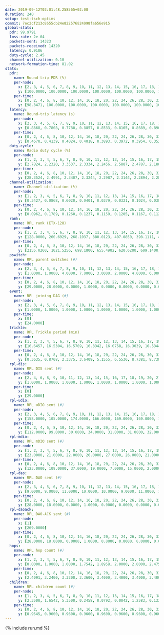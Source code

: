 ```yaml
---
date: 2019-09-12T02:01:48.258565+02:00
duration: 240
setup: test-tsch-optims
commit: 7ec2cf213c8655cb24e822576824098fa656e915
global-stats:
  pdr: 99.9791
  loss-rate: 2e-04
  packets-sent: 14323
  packets-received: 14320
  latency: 0.9186
  duty-cycle: 2.45
  channel-utilization: 0.10
  network-formation-time: 81.02
stats:
  pdr:
    name: Round-trip PDR (%)
    per-node:
      x: [2, 3, 4, 5, 6, 7, 8, 9, 10, 11, 12, 13, 14, 15, 16, 17, 18, 19, 20, 21, 22, 23, 24, 25]
      y: [100.0000, 100.0000, 100.0000, 100.0000, 100.0000, 100.0000, 100.0000, 100.0000, 100.0000, 100.0000, 100.0000, 99.8331, 100.0000, 100.0000, 100.0000, 100.0000, 100.0000, 99.8255, 100.0000, 100.0000, 100.0000, 100.0000, 100.0000, 99.8353]
    per-time:
      x: [0, 2, 4, 6, 8, 10, 12, 14, 16, 18, 20, 22, 24, 26, 28, 30, 32, 34, 36, 38, 40, 42, 44, 46, 48, 50, 52, 54, 56, 58, 60, 62, 64, 66, 68, 70, 72, 74, 76, 78, 80, 82, 84, 86, 88, 90, 92, 94, 96, 98, 100, 102, 104, 106, 108, 110, 112, 114, 116, 118, 120, 122, 124, 126, 128, 130, 132, 134, 136, 138, 140, 142, 144, 146, 148, 150, 152, 154, 156, 158, 160, 162, 164, 166, 168, 170, 172, 174, 176, 178, 180, 182, 184, 186, 188, 190, 192, 194, 196, 198, 200, 202, 204, 206, 208, 210, 212, 214, 216, 218, 220, 222, 224, 226, 228, 230, 232, 234, 236, 238, 240]
      y: [98.3471, 100.0000, 100.0000, 100.0000, 100.0000, 100.0000, 100.0000, 100.0000, 100.0000, 100.0000, 100.0000, 100.0000, 100.0000, 100.0000, 100.0000, 100.0000, 100.0000, 100.0000, 100.0000, 100.0000, 100.0000, 100.0000, 100.0000, 100.0000, 100.0000, 100.0000, 100.0000, 100.0000, 100.0000, 100.0000, 100.0000, 100.0000, 100.0000, 100.0000, 100.0000, 100.0000, 100.0000, 100.0000, 100.0000, 100.0000, 100.0000, 100.0000, 100.0000, 100.0000, 100.0000, 100.0000, 100.0000, 100.0000, 100.0000, 100.0000, 100.0000, 100.0000, 100.0000, 100.0000, 100.0000, 100.0000, 100.0000, 100.0000, 100.0000, 100.0000, 100.0000, 100.0000, 100.0000, 100.0000, 100.0000, 100.0000, 100.0000, 100.0000, 100.0000, 100.0000, 100.0000, 100.0000, 100.0000, 100.0000, 100.0000, 100.0000, 100.0000, 100.0000, 100.0000, 100.0000, 100.0000, 100.0000, 100.0000, 100.0000, 100.0000, 100.0000, 100.0000, 100.0000, 100.0000, 100.0000, 100.0000, 100.0000, 100.0000, 100.0000, 100.0000, 100.0000, 100.0000, 100.0000, 100.0000, 100.0000, 100.0000, 100.0000, 100.0000, 100.0000, 100.0000, 100.0000, 100.0000, 100.0000, 100.0000, 100.0000, 100.0000, 100.0000, 100.0000, 100.0000, 100.0000, 99.1667, 100.0000, 100.0000, 100.0000, 100.0000, null]
  latency:
    name: Round-trip latency (s)
    per-node:
      x: [2, 3, 4, 5, 6, 7, 8, 9, 10, 11, 12, 13, 14, 15, 16, 17, 18, 19, 20, 21, 22, 23, 24, 25]
      y: [0.8368, 0.7808, 0.7780, 0.8857, 0.8533, 0.8165, 0.8689, 0.8904, 0.7967, 0.8223, 0.8709, 0.9146, 0.9858, 0.9099, 0.9515, 0.8647, 0.8817, 0.9652, 1.0107, 1.0528, 1.1009, 1.0500, 1.0768, 1.0927]
    per-time:
      x: [0, 2, 4, 6, 8, 10, 12, 14, 16, 18, 20, 22, 24, 26, 28, 30, 32, 34, 36, 38, 40, 42, 44, 46, 48, 50, 52, 54, 56, 58, 60, 62, 64, 66, 68, 70, 72, 74, 76, 78, 80, 82, 84, 86, 88, 90, 92, 94, 96, 98, 100, 102, 104, 106, 108, 110, 112, 114, 116, 118, 120, 122, 124, 126, 128, 130, 132, 134, 136, 138, 140, 142, 144, 146, 148, 150, 152, 154, 156, 158, 160, 162, 164, 166, 168, 170, 172, 174, 176, 178, 180, 182, 184, 186, 188, 190, 192, 194, 196, 198, 200, 202, 204, 206, 208, 210, 212, 214, 216, 218, 220, 222, 224, 226, 228, 230, 232, 234, 236, 238, 240]
      y: [0.4670, 0.4139, 0.4024, 0.4018, 0.3893, 0.3972, 0.3954, 0.3521, 0.3687, 0.3849, 0.3788, 0.3850, 0.4182, 0.3569, 0.4029, 0.3893, 0.3735, 0.3925, 0.3681, 0.4174, 0.4386, 0.4452, 0.3713, 0.3848, 0.3695, 0.3821, 0.3699, 0.3746, 0.3546, 0.3913, 0.4337, 0.4975, 0.4368, 0.3798, 0.3828, 0.3855, 0.5100, 0.6725, 0.4378, 0.4415, 0.4143, 0.3668, 0.5990, 1.2044, 0.7865, 0.5364, 0.4249, 0.4559, 0.6533, 1.3315, 1.2891, 0.9798, 0.6460, 0.4817, 0.6172, 1.3417, 1.3143, 1.3091, 1.2123, 0.8240, 0.7504, 1.3253, 1.2929, 1.2966, 1.3098, 1.3107, 1.0985, 1.3376, 1.3265, 1.2846, 1.3230, 1.2918, 1.2979, 1.3214, 1.2996, 1.3038, 1.2959, 1.3080, 1.2996, 1.2892, 1.2991, 1.3140, 1.2973, 1.3039, 1.2975, 1.3172, 1.2945, 1.3012, 1.3054, 1.3160, 1.2976, 1.2902, 1.2997, 1.2787, 1.2773, 1.2985, 1.3019, 1.2868, 1.2947, 1.2983, 1.2933, 1.2871, 1.2882, 1.3002, 1.2955, 1.2806, 1.2856, 1.3122, 1.3090, 1.3041, 1.3038, 1.2737, 1.2968, 1.3065, 1.2939, 1.3104, 1.3495, 1.3320, 1.3093, 1.3444, null]
  duty-cycle:
    name: Radio duty cycle (%)
    per-node:
      x: [1, 2, 3, 4, 5, 6, 7, 8, 9, 10, 11, 12, 13, 14, 15, 16, 17, 18, 19, 20, 21, 22, 23, 24, 25]
      y: [2.7824, 2.2320, 3.3537, 2.3334, 2.2456, 2.5887, 2.4787, 2.1883, 2.2564, 2.3061, 2.3251, 2.6658, 2.4608, 2.4387, 2.2651, 2.5499, 2.6238, 2.3462, 2.4364, 2.5853, 2.3880, 2.4904, 2.3094, 2.3214, 2.3984]
    per-time:
      x: [0, 2, 4, 6, 8, 10, 12, 14, 16, 18, 20, 22, 24, 26, 28, 30, 32, 34, 36, 38, 40, 42, 44, 46, 48, 50, 52, 54, 56, 58, 60, 62, 64, 66, 68, 70, 72, 74, 76, 78, 80, 82, 84, 86, 88, 90, 92, 94, 96, 98, 100, 102, 104, 106, 108, 110, 112, 114, 116, 118, 120, 122, 124, 126, 128, 130, 132, 134, 136, 138, 140, 142, 144, 146, 148, 150, 152, 154, 156, 158, 160, 162, 164, 166, 168, 170, 172, 174, 176, 178, 180, 182, 184, 186, 188, 190, 192, 194, 196, 198, 200, 202, 204, 206, 208, 210, 212, 214, 216, 218, 220, 222, 224, 226, 228, 230, 232, 234, 236, 238]
      y: [28.3524, 2.4991, 2.3407, 2.3244, 2.2987, 2.3144, 2.2894, 2.2883, 2.2828, 2.2991, 2.2640, 2.2918, 2.2746, 2.2518, 2.2496, 2.2764, 2.2530, 2.2455, 2.2642, 2.2376, 2.2643, 2.2553, 2.2546, 2.2436, 2.2515, 2.2357, 2.2440, 2.2403, 2.2214, 2.2339, 2.2474, 2.2436, 2.2368, 2.2345, 2.2366, 2.2286, 2.2280, 2.2272, 2.2381, 2.2498, 2.2148, 2.2304, 2.2463, 2.2396, 2.2477, 2.1983, 2.2178, 2.2244, 2.2342, 2.2449, 2.2266, 2.2356, 2.2188, 2.2215, 2.2279, 2.2162, 2.2297, 2.2555, 2.2447, 2.2211, 2.2161, 2.2295, 2.2127, 2.1969, 2.2045, 2.2275, 2.2219, 2.2199, 2.2365, 2.2349, 2.2105, 2.2354, 2.2271, 2.2316, 2.2332, 2.2197, 2.2275, 2.2103, 2.2227, 2.2136, 2.2083, 2.2253, 2.2109, 2.2096, 2.2242, 2.2227, 2.2315, 2.2163, 2.2187, 2.2113, 2.2256, 2.2071, 2.2051, 2.2100, 2.2106, 2.2084, 2.2192, 2.2056, 2.2134, 2.2243, 2.2065, 2.2283, 2.2195, 2.2195, 2.2131, 2.2130, 2.2290, 2.2092, 2.2224, 2.2263, 2.2268, 2.2228, 2.2115, 2.2315, 2.2433, 2.2111, 2.2510, 2.2436, 2.2560, 2.2441]
  channel-utilization:
    name: Channel utilization (%)
    per-node:
      x: [1, 2, 3, 4, 5, 6, 7, 8, 9, 10, 11, 12, 13, 14, 15, 16, 17, 18, 19, 20, 21, 22, 23, 24, 25]
      y: [0.3427, 0.0868, 0.6020, 0.0401, 0.0379, 0.0321, 0.1024, 0.0382, 0.0314, 0.0916, 0.0314, 0.2454, 0.0343, 0.0335, 0.0427, 0.1165, 0.1655, 0.0724, 0.0692, 0.0632, 0.0450, 0.0323, 0.0362, 0.0322, 0.0334]
    per-time:
      x: [0, 2, 4, 6, 8, 10, 12, 14, 16, 18, 20, 22, 24, 26, 28, 30, 32, 34, 36, 38, 40, 42, 44, 46, 48, 50, 52, 54, 56, 58, 60, 62, 64, 66, 68, 70, 72, 74, 76, 78, 80, 82, 84, 86, 88, 90, 92, 94, 96, 98, 100, 102, 104, 106, 108, 110, 112, 114, 116, 118, 120, 122, 124, 126, 128, 130, 132, 134, 136, 138, 140, 142, 144, 146, 148, 150, 152, 154, 156, 158, 160, 162, 164, 166, 168, 170, 172, 174, 176, 178, 180, 182, 184, 186, 188, 190, 192, 194, 196, 198, 200, 202, 204, 206, 208, 210, 212, 214, 216, 218, 220, 222, 224, 226, 228, 230, 232, 234, 236, 238]
      y: [0.0962, 0.1789, 0.1260, 0.1237, 0.1150, 0.1205, 0.1167, 0.1123, 0.1104, 0.1184, 0.1073, 0.1149, 0.1108, 0.1017, 0.1047, 0.1096, 0.1041, 0.1001, 0.1058, 0.1007, 0.1074, 0.1036, 0.1040, 0.1011, 0.1017, 0.0982, 0.0981, 0.1009, 0.0948, 0.0991, 0.1033, 0.1017, 0.0972, 0.0979, 0.0959, 0.0967, 0.0966, 0.0961, 0.1008, 0.1024, 0.0926, 0.0952, 0.1007, 0.0980, 0.1011, 0.0873, 0.0924, 0.0955, 0.0965, 0.1013, 0.0940, 0.0981, 0.0927, 0.0938, 0.0968, 0.0922, 0.0984, 0.1060, 0.1014, 0.0924, 0.0917, 0.0977, 0.0908, 0.0861, 0.0863, 0.0976, 0.0933, 0.0926, 0.0976, 0.0966, 0.0898, 0.0977, 0.0962, 0.0975, 0.0981, 0.0940, 0.0933, 0.0882, 0.0940, 0.0915, 0.0903, 0.0956, 0.0906, 0.0896, 0.0951, 0.0923, 0.0958, 0.0903, 0.0943, 0.0903, 0.0946, 0.0882, 0.0890, 0.0893, 0.0897, 0.0886, 0.0921, 0.0885, 0.0896, 0.0958, 0.0888, 0.0965, 0.0920, 0.0922, 0.0903, 0.0907, 0.0959, 0.0903, 0.0957, 0.0965, 0.0955, 0.0939, 0.0899, 0.0969, 0.1004, 0.0888, 0.1029, 0.0990, 0.1033, 0.0993]
  rank:
    name: RPL rank (ETX-128)
    per-node:
      x: [1, 2, 3, 4, 5, 6, 7, 8, 9, 10, 11, 12, 13, 14, 15, 16, 17, 18, 19, 20, 21, 22, 23, 24, 25]
      y: [128.0000, 260.6929, 268.1037, 380.0123, 407.0850, 398.1111, 409.6529, 527.0000, 599.5447, 453.1494, 607.1152, 435.7358, 562.0040, 632.0199, 553.3058, 575.3184, 473.6049, 704.7470, 650.0700, 682.5638, 985.0405, 754.1224, 832.8884, 846.1767, 836.6842]
    per-time:
      x: [0, 2, 4, 6, 8, 10, 12, 14, 16, 18, 20, 22, 24, 26, 28, 30, 32, 34, 36, 38, 40, 42, 44, 46, 48, 50, 52, 54, 56, 58, 60, 62, 64, 66, 68, 70, 72, 74, 76, 78, 80, 82, 84, 86, 88, 90, 92, 94, 96, 98, 100, 102, 104, 106, 108, 110, 112, 114, 116, 118, 120, 122, 124, 126, 128, 130, 132, 134, 136, 138, 140, 142, 144, 146, 148, 150, 152, 154, 156, 158, 160, 162, 164, 166, 168, 170, 172, 174, 176, 178, 180, 182, 184, 186, 188, 190, 192, 194, 196, 198, 200, 202, 204, 206, 208, 210, 212, 214, 216, 218, 220, 222, 224, 226, 228, 230, 232, 234, 236, 238]
      y: [2155.0260, 1021.5256, 698.1800, 655.4902, 620.6200, 609.1400, 598.3800, 603.7600, 604.6346, 597.0000, 604.2353, 595.5600, 593.1000, 579.3725, 591.3200, 582.1200, 594.2000, 589.4200, 579.0000, 577.2200, 575.0588, 567.5490, 571.3800, 584.6600, 576.5098, 561.5800, 559.1200, 553.1800, 556.5000, 540.2600, 547.0196, 538.4200, 539.2549, 526.6400, 522.9800, 524.0800, 527.0000, 531.3000, 531.7308, 515.9800, 512.9000, 515.5600, 515.4423, 513.8200, 513.7600, 517.7400, 526.6400, 534.0800, 536.2200, 568.9231, 565.5882, 570.1176, 568.2400, 560.4000, 558.1154, 549.3137, 548.8431, 537.7925, 526.8235, 521.2000, 524.0400, 524.6600, 519.8627, 516.0000, 510.2000, 514.0943, 508.3725, 504.6400, 513.0200, 515.2941, 513.9804, 514.7000, 507.0980, 507.1154, 508.3800, 526.3922, 523.7800, 513.8800, 497.6400, 501.1200, 498.9600, 499.5000, 500.5600, 497.8000, 494.5769, 495.3200, 496.0400, 498.6400, 495.1200, 490.6000, 487.9038, 488.5098, 487.9200, 484.3400, 480.5600, 486.0400, 486.2400, 490.0196, 483.0400, 480.9423, 484.3137, 492.9412, 493.7843, 494.5800, 502.2400, 503.2400, 505.5577, 497.5882, 501.0385, 509.0000, 508.4600, 523.4231, 501.4400, 508.7692, 516.6471, 515.4000, 539.2593, 562.7000, 571.9808, 575.8462]
  pswitch:
    name: RPL parent switches (#)
    per-node:
      x: [2, 3, 4, 5, 6, 7, 8, 9, 10, 11, 12, 13, 14, 15, 16, 17, 18, 19, 20, 21, 22, 23, 24, 25]
      y: [1.0000, 1.0000, 4.0000, 7.0000, 3.0000, 2.0000, 4.0000, 6.0000, 1.0000, 3.0000, 6.0000, 8.0000, 11.0000, 2.0000, 5.0000, 3.0000, 13.0000, 3.0000, 4.0000, 7.0000, 6.0000, 11.0000, 9.0000, 7.0000]
    per-time:
      x: [0, 2, 4, 6, 8, 10, 12, 14, 16, 18, 20, 22, 24, 26, 28, 30, 32, 34, 36, 38, 40, 42, 44, 46, 48, 50, 52, 54, 56, 58, 60, 62, 64, 66, 68, 70, 72, 74, 76, 78, 80, 82, 84, 86, 88, 90, 92, 94, 96, 98, 100, 102, 104, 106, 108, 110, 112, 114, 116, 118, 120, 122, 124, 126, 128, 130, 132, 134, 136, 138, 140, 142, 144, 146, 148, 150, 152, 154, 156, 158, 160, 162, 164, 166, 168, 170, 172, 174, 176, 178, 180, 182, 184, 186, 188, 190, 192, 194, 196, 198, 200, 202, 204, 206, 208, 210, 212, 214, 216, 218, 220, 222, 224, 226, 228, 230, 232, 234, 236, 238]
      y: [29.0000, 28.0000, 0.0000, 1.0000, 0.0000, 0.0000, 0.0000, 0.0000, 2.0000, 0.0000, 1.0000, 0.0000, 0.0000, 1.0000, 0.0000, 0.0000, 0.0000, 0.0000, 0.0000, 0.0000, 1.0000, 1.0000, 0.0000, 0.0000, 1.0000, 0.0000, 0.0000, 0.0000, 2.0000, 0.0000, 1.0000, 0.0000, 1.0000, 0.0000, 0.0000, 0.0000, 0.0000, 0.0000, 2.0000, 0.0000, 0.0000, 0.0000, 2.0000, 0.0000, 0.0000, 0.0000, 0.0000, 0.0000, 0.0000, 2.0000, 1.0000, 1.0000, 0.0000, 0.0000, 2.0000, 1.0000, 1.0000, 3.0000, 1.0000, 0.0000, 0.0000, 0.0000, 1.0000, 1.0000, 0.0000, 3.0000, 1.0000, 0.0000, 0.0000, 1.0000, 1.0000, 0.0000, 1.0000, 2.0000, 0.0000, 1.0000, 0.0000, 0.0000, 0.0000, 0.0000, 0.0000, 0.0000, 0.0000, 0.0000, 2.0000, 0.0000, 0.0000, 0.0000, 0.0000, 0.0000, 2.0000, 1.0000, 0.0000, 0.0000, 0.0000, 0.0000, 0.0000, 1.0000, 0.0000, 2.0000, 1.0000, 1.0000, 1.0000, 0.0000, 0.0000, 0.0000, 2.0000, 1.0000, 2.0000, 1.0000, 0.0000, 2.0000, 0.0000, 2.0000, 1.0000, 0.0000, 4.0000, 0.0000, 2.0000, 2.0000]
  event:
    name: RPL joining DAG (#)
    per-node:
      x: [2, 3, 4, 5, 6, 7, 8, 9, 10, 11, 12, 13, 14, 15, 16, 17, 18, 19, 20, 21, 22, 23, 24, 25]
      y: [1.0000, 1.0000, 1.0000, 1.0000, 1.0000, 1.0000, 1.0000, 1.0000, 1.0000, 1.0000, 1.0000, 1.0000, 1.0000, 1.0000, 1.0000, 1.0000, 1.0000, 1.0000, 1.0000, 1.0000, 1.0000, 1.0000, 1.0000, 1.0000]
    per-time:
      x: [0]
      y: [24.0000]
  trickle:
    name: RPL Trickle period (min)
    per-node:
      x: [1, 2, 3, 4, 5, 6, 7, 8, 9, 10, 11, 12, 13, 14, 15, 16, 17, 18, 19, 20, 21, 22, 23, 24, 25]
      y: [16.6457, 16.5304, 16.5769, 16.3342, 16.0758, 16.3039, 16.5344, 16.4640, 16.5444, 16.5304, 16.3995, 16.1312, 16.3457, 16.4642, 16.5270, 16.2425, 16.3289, 16.0788, 16.3039, 16.4472, 16.2524, 16.3358, 16.0617, 16.2957, 16.3207]
    per-time:
      x: [0, 2, 4, 6, 8, 10, 12, 14, 16, 18, 20, 22, 24, 26, 28, 30, 32, 34, 36, 38, 40, 42, 44, 46, 48, 50, 52, 54, 56, 58, 60, 62, 64, 66, 68, 70, 72, 74, 76, 78, 80, 82, 84, 86, 88, 90, 92, 94, 96, 98, 100, 102, 104, 106, 108, 110, 112, 114, 116, 118, 120, 122, 124, 126, 128, 130, 132, 134, 136, 138, 140, 142, 144, 146, 148, 150, 152, 154, 156, 158, 160, 162, 164, 166, 168, 170, 172, 174, 176, 178, 180, 182, 184, 186, 188, 190, 192, 194, 196, 198, 200, 202, 204, 206, 208, 210, 212, 214, 216, 218, 220, 222, 224, 226, 228, 230, 232, 234, 236, 238]
      y: [0.3635, 0.8708, 2.3375, 3.6409, 5.1555, 6.5536, 8.7381, 8.7381, 9.0742, 11.8839, 17.4763, 17.4763, 17.4763, 17.4763, 17.4763, 17.4763, 17.4763, 17.4763, 17.4763, 17.4763, 17.4763, 17.4763, 17.4763, 17.4763, 17.4763, 17.4763, 17.4763, 17.4763, 17.4763, 17.4763, 17.4763, 17.4763, 17.4763, 17.4763, 17.4763, 17.4763, 17.4763, 17.4763, 17.4763, 17.4763, 17.4763, 17.4763, 17.4763, 17.4763, 17.4763, 17.4763, 17.4763, 17.4763, 17.4763, 17.4763, 17.4763, 17.4763, 17.4763, 17.4763, 17.4763, 17.4763, 17.4763, 17.4763, 17.4763, 17.4763, 17.4763, 17.4763, 17.4763, 17.4763, 17.4763, 17.4763, 17.4763, 17.4763, 17.4763, 17.4763, 17.4763, 17.4763, 17.4763, 17.4763, 17.4763, 17.4763, 17.4763, 17.4763, 17.4763, 17.4763, 17.4763, 17.4763, 17.4763, 17.4763, 17.4763, 17.4763, 17.4763, 17.4763, 17.4763, 17.4763, 17.4763, 17.4763, 17.4763, 17.4763, 17.4763, 17.4763, 17.4763, 17.4763, 17.4763, 17.4763, 17.4763, 17.4763, 17.4763, 17.4763, 17.4763, 17.4763, 17.4763, 17.4763, 17.4763, 17.4763, 17.4763, 17.4763, 17.4763, 17.4763, 17.4763, 17.4763, 17.4763, 17.4763, 17.4763, 17.4763]
  rpl-dis:
    name: RPL DIS sent (#)
    per-node:
      x: [2, 4, 6, 8, 9, 10, 11, 12, 13, 14, 15, 16, 17, 18, 19, 20, 21, 22, 23, 24, 25]
      y: [1.0000, 1.0000, 1.0000, 1.0000, 1.0000, 1.0000, 1.0000, 1.0000, 1.0000, 1.0000, 2.0000, 1.0000, 1.0000, 1.0000, 2.0000, 2.0000, 3.0000, 2.0000, 2.0000, 1.0000, 2.0000]
    per-time:
      x: [0]
      y: [29.0000]
  rpl-udio:
    name: RPL uDIO sent (#)
    per-node:
      x: [2, 3, 4, 5, 6, 7, 8, 9, 10, 11, 12, 13, 14, 15, 16, 17, 18, 19, 20, 21, 22, 23, 24, 25]
      y: [158.0000, 105.0000, 174.0000, 166.0000, 169.0000, 169.0000, 169.0000, 169.0000, 161.0000, 164.0000, 161.0000, 172.0000, 172.0000, 161.0000, 173.0000, 153.0000, 166.0000, 169.0000, 167.0000, 175.0000, 172.0000, 182.0000, 173.0000, 163.0000]
    per-time:
      x: [0, 2, 4, 6, 8, 10, 12, 14, 16, 18, 20, 22, 24, 26, 28, 30, 32, 34, 36, 38, 40, 42, 44, 46, 48, 50, 52, 54, 56, 58, 60, 62, 64, 66, 68, 70, 72, 74, 76, 78, 80, 82, 84, 86, 88, 90, 92, 94, 96, 98, 100, 102, 104, 106, 108, 110, 112, 114, 116, 118, 120, 122, 124, 126, 128, 130, 132, 134, 136, 138, 140, 142, 144, 146, 148, 150, 152, 154, 156, 158, 160, 162, 164, 166, 168, 170, 172, 174, 176, 178, 180, 182, 184, 186, 188, 190, 192, 194, 196, 198, 200, 202, 204, 206, 208, 210, 212, 214, 216, 218, 220, 222, 224, 226, 228, 230, 232, 234, 236, 238, 240]
      y: [112.0000, 99.0000, 30.0000, 34.0000, 31.0000, 31.0000, 32.0000, 35.0000, 34.0000, 32.0000, 28.0000, 29.0000, 32.0000, 29.0000, 34.0000, 31.0000, 33.0000, 29.0000, 34.0000, 33.0000, 29.0000, 29.0000, 36.0000, 37.0000, 32.0000, 27.0000, 33.0000, 29.0000, 30.0000, 29.0000, 34.0000, 31.0000, 30.0000, 29.0000, 32.0000, 27.0000, 31.0000, 37.0000, 31.0000, 35.0000, 32.0000, 27.0000, 36.0000, 31.0000, 32.0000, 30.0000, 34.0000, 31.0000, 36.0000, 36.0000, 31.0000, 31.0000, 28.0000, 36.0000, 37.0000, 32.0000, 31.0000, 33.0000, 30.0000, 30.0000, 33.0000, 31.0000, 33.0000, 33.0000, 30.0000, 31.0000, 32.0000, 32.0000, 31.0000, 29.0000, 32.0000, 30.0000, 32.0000, 34.0000, 31.0000, 38.0000, 34.0000, 29.0000, 32.0000, 31.0000, 28.0000, 29.0000, 30.0000, 37.0000, 30.0000, 36.0000, 33.0000, 27.0000, 29.0000, 28.0000, 33.0000, 35.0000, 32.0000, 31.0000, 29.0000, 35.0000, 28.0000, 36.0000, 32.0000, 33.0000, 31.0000, 35.0000, 31.0000, 34.0000, 28.0000, 31.0000, 34.0000, 34.0000, 33.0000, 31.0000, 29.0000, 32.0000, 29.0000, 34.0000, 35.0000, 29.0000, 34.0000, 30.0000, 28.0000, 36.0000, 2.0000]
  rpl-mdio:
    name: RPL mDIO sent (#)
    per-node:
      x: [1, 2, 3, 4, 5, 6, 7, 8, 9, 10, 11, 12, 13, 14, 15, 16, 17, 18, 19, 20, 21, 22, 23, 24, 25]
      y: [23.0000, 21.0000, 22.0000, 26.0000, 27.0000, 26.0000, 21.0000, 24.0000, 20.0000, 23.0000, 24.0000, 27.0000, 27.0000, 20.0000, 22.0000, 27.0000, 26.0000, 34.0000, 27.0000, 25.0000, 26.0000, 26.0000, 32.0000, 33.0000, 28.0000]
    per-time:
      x: [0, 2, 4, 6, 8, 10, 12, 14, 16, 18, 20, 22, 24, 26, 28, 30, 32, 34, 36, 38, 40, 42, 44, 46, 48, 50, 52, 54, 56, 58, 60, 62, 64, 66, 68, 70, 72, 74, 76, 78, 80, 82, 84, 86, 88, 90, 92, 94, 96, 98, 100, 102, 104, 106, 108, 110, 112, 114, 116, 118, 120, 122, 124, 126, 128, 130, 132, 134, 136, 138, 140, 142, 144, 146, 148, 150, 152, 154, 156, 158, 160, 162, 164, 166, 168, 170, 172, 174, 176, 178, 180, 182, 184, 186, 188, 190, 192, 194, 196, 198, 200, 202, 204, 206, 208, 210, 212, 214, 216, 218, 220, 222, 224, 226, 228, 230, 232, 234, 236, 238]
      y: [123.0000, 109.0000, 37.0000, 19.0000, 7.0000, 15.0000, 2.0000, 5.0000, 11.0000, 6.0000, 1.0000, 0.0000, 0.0000, 0.0000, 1.0000, 7.0000, 6.0000, 5.0000, 5.0000, 1.0000, 0.0000, 0.0000, 2.0000, 3.0000, 7.0000, 4.0000, 9.0000, 0.0000, 0.0000, 0.0000, 0.0000, 2.0000, 1.0000, 10.0000, 8.0000, 3.0000, 1.0000, 0.0000, 0.0000, 1.0000, 3.0000, 6.0000, 6.0000, 4.0000, 4.0000, 1.0000, 0.0000, 0.0000, 2.0000, 4.0000, 6.0000, 8.0000, 2.0000, 3.0000, 0.0000, 0.0000, 0.0000, 1.0000, 6.0000, 7.0000, 4.0000, 4.0000, 3.0000, 0.0000, 0.0000, 1.0000, 0.0000, 5.0000, 6.0000, 8.0000, 2.0000, 3.0000, 0.0000, 0.0000, 0.0000, 4.0000, 8.0000, 7.0000, 2.0000, 4.0000, 0.0000, 0.0000, 0.0000, 1.0000, 1.0000, 10.0000, 6.0000, 5.0000, 2.0000, 0.0000, 0.0000, 0.0000, 0.0000, 6.0000, 5.0000, 6.0000, 7.0000, 1.0000, 0.0000, 0.0000, 1.0000, 2.0000, 7.0000, 5.0000, 7.0000, 1.0000, 2.0000, 0.0000, 0.0000, 1.0000, 2.0000, 7.0000, 5.0000, 4.0000, 6.0000, 0.0000, 0.0000, 0.0000, 1.0000, 1.0000]
  rpl-dao:
    name: RPL DAO sent (#)
    per-node:
      x: [2, 3, 4, 5, 6, 7, 8, 9, 10, 11, 12, 13, 14, 15, 16, 17, 18, 19, 20, 21, 22, 23, 24, 25]
      y: [9.0000, 9.0000, 11.0000, 10.0000, 10.0000, 9.0000, 11.0000, 11.0000, 9.0000, 10.0000, 11.0000, 14.0000, 14.0000, 10.0000, 11.0000, 11.0000, 16.0000, 10.0000, 12.0000, 12.0000, 13.0000, 13.0000, 13.0000, 11.0000]
    per-time:
      x: [0, 2, 4, 6, 8, 10, 12, 14, 16, 18, 20, 22, 24, 26, 28, 30, 32, 34, 36, 38, 40, 42, 44, 46, 48, 50, 52, 54, 56, 58, 60, 62, 64, 66, 68, 70, 72, 74, 76, 78, 80, 82, 84, 86, 88, 90, 92, 94, 96, 98, 100, 102, 104, 106, 108, 110, 112, 114, 116, 118, 120, 122, 124, 126, 128, 130, 132, 134, 136, 138, 140, 142, 144, 146, 148, 150, 152, 154, 156, 158, 160, 162, 164, 166, 168, 170, 172, 174, 176, 178, 180, 182, 184, 186, 188, 190, 192, 194, 196, 198, 200, 202, 204, 206, 208, 210, 212, 214, 216, 218, 220, 222, 224, 226, 228, 230, 232, 234, 236, 238]
      y: [28.0000, 18.0000, 0.0000, 1.0000, 0.0000, 0.0000, 0.0000, 0.0000, 2.0000, 0.0000, 1.0000, 0.0000, 0.0000, 1.0000, 10.0000, 8.0000, 1.0000, 0.0000, 1.0000, 0.0000, 1.0000, 1.0000, 0.0000, 1.0000, 2.0000, 0.0000, 0.0000, 1.0000, 8.0000, 5.0000, 6.0000, 0.0000, 1.0000, 0.0000, 1.0000, 0.0000, 0.0000, 1.0000, 2.0000, 1.0000, 0.0000, 1.0000, 4.0000, 6.0000, 8.0000, 0.0000, 0.0000, 1.0000, 1.0000, 2.0000, 1.0000, 1.0000, 1.0000, 1.0000, 2.0000, 2.0000, 2.0000, 10.0000, 6.0000, 0.0000, 0.0000, 1.0000, 1.0000, 1.0000, 0.0000, 3.0000, 1.0000, 2.0000, 0.0000, 3.0000, 2.0000, 4.0000, 7.0000, 3.0000, 0.0000, 2.0000, 1.0000, 0.0000, 0.0000, 1.0000, 0.0000, 2.0000, 1.0000, 0.0000, 5.0000, 1.0000, 8.0000, 2.0000, 1.0000, 1.0000, 4.0000, 1.0000, 0.0000, 1.0000, 0.0000, 2.0000, 0.0000, 1.0000, 2.0000, 3.0000, 7.0000, 4.0000, 1.0000, 1.0000, 3.0000, 1.0000, 2.0000, 1.0000, 2.0000, 3.0000, 0.0000, 2.0000, 0.0000, 5.0000, 5.0000, 3.0000, 5.0000, 0.0000, 3.0000, 4.0000]
  rpl-daoack:
    name: RPL DAO-ACK sent (#)
    per-node:
      x: [1]
      y: [269.0000]
    per-time:
      x: [0, 2, 4, 6, 8, 10, 12, 14, 16, 18, 20, 22, 24, 26, 28, 30, 32, 34, 36, 38, 40, 42, 44, 46, 48, 50, 52, 54, 56, 58, 60, 62, 64, 66, 68, 70, 72, 74, 76, 78, 80, 82, 84, 86, 88, 90, 92, 94, 96, 98, 100, 102, 104, 106, 108, 110, 112, 114, 116, 118, 120, 122, 124, 126, 128, 130, 132, 134, 136, 138, 140, 142, 144, 146, 148, 150, 152, 154, 156, 158, 160, 162, 164, 166, 168, 170, 172, 174, 176, 178, 180, 182, 184, 186, 188, 190, 192, 194, 196, 198, 200, 202, 204, 206, 208, 210, 212, 214, 216, 218, 220, 222, 224, 226, 228, 230, 232, 234, 236, 238]
      y: [28.0000, 18.0000, 0.0000, 1.0000, 0.0000, 0.0000, 0.0000, 0.0000, 2.0000, 0.0000, 1.0000, 0.0000, 0.0000, 1.0000, 10.0000, 8.0000, 1.0000, 0.0000, 1.0000, 0.0000, 1.0000, 1.0000, 0.0000, 1.0000, 2.0000, 0.0000, 0.0000, 1.0000, 9.0000, 4.0000, 6.0000, 0.0000, 1.0000, 0.0000, 1.0000, 0.0000, 0.0000, 1.0000, 2.0000, 1.0000, 0.0000, 1.0000, 4.0000, 6.0000, 8.0000, 0.0000, 0.0000, 1.0000, 1.0000, 2.0000, 1.0000, 1.0000, 1.0000, 1.0000, 2.0000, 2.0000, 2.0000, 10.0000, 6.0000, 0.0000, 0.0000, 1.0000, 1.0000, 1.0000, 0.0000, 3.0000, 1.0000, 2.0000, 0.0000, 3.0000, 2.0000, 4.0000, 7.0000, 3.0000, 0.0000, 2.0000, 1.0000, 0.0000, 0.0000, 1.0000, 0.0000, 2.0000, 1.0000, 0.0000, 5.0000, 1.0000, 8.0000, 2.0000, 1.0000, 1.0000, 4.0000, 1.0000, 0.0000, 1.0000, 0.0000, 2.0000, 0.0000, 1.0000, 2.0000, 3.0000, 7.0000, 4.0000, 1.0000, 1.0000, 3.0000, 1.0000, 2.0000, 1.0000, 2.0000, 3.0000, 0.0000, 2.0000, 0.0000, 5.0000, 5.0000, 3.0000, 5.0000, 0.0000, 2.0000, 4.0000]
  hops:
    name: RPL hop count (#)
    per-node:
      x: [1, 2, 3, 4, 5, 6, 7, 8, 9, 10, 11, 12, 13, 14, 15, 16, 17, 18, 19, 20, 21, 22, 23, 24, 25]
      y: [0.0000, 1.0000, 1.0000, 1.7542, 1.8958, 2.0000, 2.0000, 2.4750, 3.0000, 2.0000, 3.0000, 2.0958, 2.9583, 3.1542, 3.0000, 3.1208, 2.0417, 3.1875, 3.4417, 3.5941, 4.1841, 4.2887, 4.2542, 4.2762, 4.5523]
    per-time:
      x: [0, 2, 4, 6, 8, 10, 12, 14, 16, 18, 20, 22, 24, 26, 28, 30, 32, 34, 36, 38, 40, 42, 44, 46, 48, 50, 52, 54, 56, 58, 60, 62, 64, 66, 68, 70, 72, 74, 76, 78, 80, 82, 84, 86, 88, 90, 92, 94, 96, 98, 100, 102, 104, 106, 108, 110, 112, 114, 116, 118, 120, 122, 124, 126, 128, 130, 132, 134, 136, 138, 140, 142, 144, 146, 148, 150, 152, 154, 156, 158, 160, 162, 164, 166, 168, 170, 172, 174, 176, 178, 180, 182, 184, 186, 188, 190, 192, 194, 196, 198, 200, 202, 204, 206, 208, 210, 212, 214, 216, 218, 220, 222, 224, 226, 228, 230, 232, 234, 236, 238]
      y: [2.4091, 3.2400, 3.3200, 3.3600, 3.4000, 3.4000, 3.4000, 3.4000, 3.4000, 3.3200, 3.3000, 3.2800, 3.2800, 2.8800, 2.8800, 2.8800, 2.8800, 2.8800, 2.8800, 2.8800, 2.8400, 2.8000, 2.8000, 2.8000, 2.7800, 2.7600, 2.7600, 2.7600, 2.7600, 2.7600, 2.8000, 2.8000, 2.8000, 2.7200, 2.7200, 2.7200, 2.7200, 2.7200, 2.7000, 2.6800, 2.6800, 2.6800, 2.6400, 2.6400, 2.6400, 2.6400, 2.6400, 2.6400, 2.6400, 2.6400, 2.6400, 2.6400, 2.6400, 2.6400, 2.6400, 2.6400, 2.6400, 2.6600, 2.6400, 2.6400, 2.6400, 2.6400, 2.6400, 2.6400, 2.6400, 2.6400, 2.6200, 2.6000, 2.6000, 2.6000, 2.6000, 2.6000, 2.6000, 2.6000, 2.6000, 2.6000, 2.6000, 2.6000, 2.6000, 2.6000, 2.6000, 2.6000, 2.6000, 2.6000, 2.6000, 2.6000, 2.6000, 2.6000, 2.6000, 2.6000, 2.5800, 2.5600, 2.5600, 2.5600, 2.5600, 2.5600, 2.5600, 2.5600, 2.5600, 2.5600, 2.5600, 2.5600, 2.5600, 2.5600, 2.5600, 2.5600, 2.5600, 2.5600, 2.5600, 2.6000, 2.6800, 2.6600, 2.6400, 2.6400, 2.6400, 2.6400, 2.7600, 2.8800, 2.8800, 2.8400]
  children:
    name: RPL children count (#)
    per-node:
      x: [1, 2, 3, 4, 5, 6, 7, 8, 9, 10, 11, 12, 13, 14, 15, 16, 17, 18, 19, 20, 21, 22, 23, 24, 25]
      y: [2.3500, 1.6542, 5.3500, 0.2458, 0.0792, 0.0042, 1.2583, 0.1333, 0.0000, 1.8667, 0.0000, 2.9000, 0.0167, 0.0000, 0.1750, 1.8333, 2.3792, 1.0708, 1.2042, 1.1213, 0.2720, 0.0000, 0.0667, 0.0000, 0.0000]
    per-time:
      x: [0, 2, 4, 6, 8, 10, 12, 14, 16, 18, 20, 22, 24, 26, 28, 30, 32, 34, 36, 38, 40, 42, 44, 46, 48, 50, 52, 54, 56, 58, 60, 62, 64, 66, 68, 70, 72, 74, 76, 78, 80, 82, 84, 86, 88, 90, 92, 94, 96, 98, 100, 102, 104, 106, 108, 110, 112, 114, 116, 118, 120, 122, 124, 126, 128, 130, 132, 134, 136, 138, 140, 142, 144, 146, 148, 150, 152, 154, 156, 158, 160, 162, 164, 166, 168, 170, 172, 174, 176, 178, 180, 182, 184, 186, 188, 190, 192, 194, 196, 198, 200, 202, 204, 206, 208, 210, 212, 214, 216, 218, 220, 222, 224, 226, 228, 230, 232, 234, 236, 238]
      y: [0.9545, 0.9600, 0.9600, 0.9600, 0.9600, 0.9600, 0.9600, 0.9600, 0.9600, 0.9600, 0.9600, 0.9600, 0.9600, 0.9600, 0.9600, 0.9600, 0.9600, 0.9600, 0.9600, 0.9600, 0.9600, 0.9600, 0.9600, 0.9600, 0.9600, 0.9600, 0.9600, 0.9600, 0.9600, 0.9600, 0.9600, 0.9600, 0.9600, 0.9600, 0.9600, 0.9600, 0.9600, 0.9600, 0.9600, 0.9600, 0.9600, 0.9600, 0.9600, 0.9600, 0.9600, 0.9600, 0.9600, 0.9600, 0.9600, 0.9600, 0.9600, 0.9600, 0.9600, 0.9600, 0.9600, 0.9600, 0.9600, 0.9600, 0.9600, 0.9600, 0.9600, 0.9600, 0.9600, 0.9600, 0.9600, 0.9600, 0.9600, 0.9600, 0.9600, 0.9600, 0.9600, 0.9600, 0.9600, 0.9600, 0.9600, 0.9600, 0.9600, 0.9600, 0.9600, 0.9600, 0.9600, 0.9600, 0.9600, 0.9600, 0.9600, 0.9600, 0.9600, 0.9600, 0.9600, 0.9600, 0.9600, 0.9600, 0.9600, 0.9600, 0.9600, 0.9600, 0.9600, 0.9600, 0.9600, 0.9600, 0.9600, 0.9600, 0.9600, 0.9600, 0.9600, 0.9600, 0.9600, 0.9600, 0.9600, 0.9600, 0.9600, 0.9600, 0.9600, 0.9600, 0.9600, 0.9600, 0.9600, 0.9600, 0.9600, 0.9600]
---
```


{% include run.md %}
